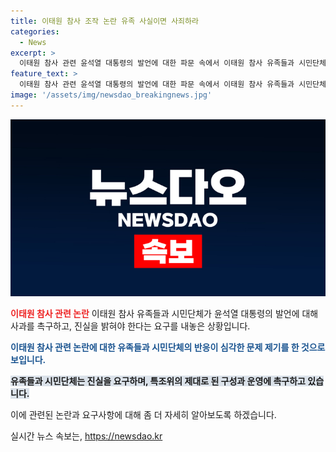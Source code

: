 ```yaml
---
title: 이태원 참사 조작 논란 유족 사실이면 사죄하라
categories:
  - News
excerpt: >
  이태원 참사 관련 윤석열 대통령의 발언에 대한 파문 속에서 이태원 참사 유족들과 시민단체의 요구가 논란을 빚고 있다. 유가족들은 대통령 발언이 사실이라면 사과를 요구하며, 이에 관한 수습과 참사 진실 규명을 촉구했다. 한 달이 지난 이태원 참사 특별법의 공포 후에도 특별조사위원회 구성이 미뤄지자, 정부와 국회는 진실 규명에 우선순위를 두고 촉구했다.
feature_text: >
  이태원 참사 관련 윤석열 대통령의 발언에 대한 파문 속에서 이태원 참사 유족들과 시민단체의 요구가 논란을 빚고 있다. 유가족들은 대통령 발언이 사실이라면 사과를 요구하며, 이에 관한 수습과 참사 진실 규명을 촉구했다. 한 달이 지난 이태원 참사 특별법의 공포 후에도 특별조사위원회 구성이 미뤄지자, 정부와 국회는 진실 규명에 우선순위를 두고 촉구했다.
image: '/assets/img/newsdao_breakingnews.jpg'
---
```


<p><img src="/assets/img/newsdao_breakingnews.jpg" alt="pcversion 속보" /></p>

<p><b><span style="color: #ee2323;">이태원 참사 관련 논란</span></b>
이태원 참사 유족들과 시민단체가 윤석열 대통령의 발언에 대해 사과를 촉구하고, 진실을 밝혀야 한다는 요구를 내놓은 상황입니다.</p>

<p><b><span style="color: #1a5490;">이태원 참사 관련 논란에 대한 유족들과 시민단체의 반응이 심각한 문제 제기를 한 것으로 보입니다.</span></b></p>

<p><b><span style="background-color: #21538527;">유족들과 시민단체는 진실을 요구하며, 특조위의 제대로 된 구성과 운영에 촉구하고 있습니다.</span></b></p>

<p>이에 관련된 논란과 요구사항에 대해 좀 더 자세히 알아보도록 하겠습니다.</p>
실시간 뉴스 속보는, <a href="https://newsdao.kr" rel="dofollow">https://newsdao.kr</a>


